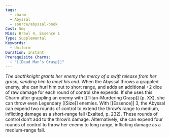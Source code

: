 ```yaml
---
tags:
  - charm
  - Abyssal
  - source/abyssal-book
Cost: 5m; 
Mins: Brawl 4, Essence 1
Type: Supplemental
Keywords:
  - Uniform
Duration: Instant
Prerequisite Charms:
  - "[[Dead Man’s Grasp]]"
---
```

*The deathknight grants her enemy the mercy of a swift release from her grasp, sending him to meet his end.*
When the Abyssal throws a grappled enemy, she can hurl him out to short range, and adds an additional +2 dice of raw damage for each round of control she expends. If she uses this Charm after grappling an enemy with [[Titan-Murdering Grasp]] (p. XX), she can throw even Legendary [[Size]] enemies.
With [[Essence]] 3, the Abyssal can expend two rounds of control to extend the throw’s range to medium, inflicting damage as a short-range fall (Exalted, p. 232). These rounds of control don’t add to the throw’s damage. Alternatively, she can expend four rounds of control to throw her enemy to long range, inflicting damage as a medium-range fall.